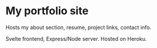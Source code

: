 # My portfolio site

Hosts my about section, resume, project links, contact info.

Svelte frontend, Express/Node server. Hosted on Heroku.
